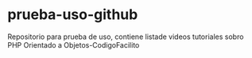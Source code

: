 # prueba-uso-github
Repositorio para prueba de uso, contiene listade videos tutoriales sobro PHP Orientado a Objetos-CodigoFacilito
